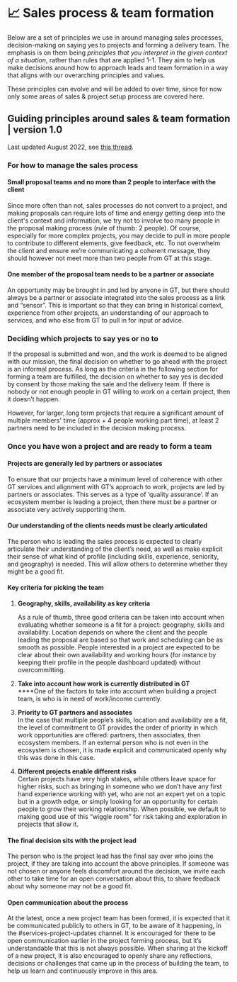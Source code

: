 # 📈 Sales process & team formation

Below are a set of principles we use in around managing sales processes, decision-making on saying yes to projects and forming a delivery team. The emphasis is on them being _principles that you interpret in the given context of a situation_, rather than rules that are applied 1-1. They aim to help us make decisions around how to approach leads and team formation in a way that aligns with our overarching principles and values.

These principles can evolve and will be added to over time, since for now only some areas of sales & project setup process are covered here.&#x20;

## **Guiding principles around sales & team formation | version 1.0**

Last updated August 2022, see [this thread](https://www.loomio.org/d/GqpZCbN0/discussions-decisions-around-business-development-and-project-staffing-).

### For how to manage the sales process

#### Small proposal teams and no more than 2 people to interface with the client&#x20;

Since more often than not, sales processes do not convert to a project, and making proposals can require lots of time and energy getting deep into the client's context and information, we try not to involve too many people in the proposal making process (rule of thumb: 2 people). Of course, especially for more complex projects, you may decide to pull in more people to contribute to different elements, give feedback, etc. To not overwhelm the client and ensure we’re communicating a coherent message, they should however not meet more than two people from GT at this stage.

#### One member of the proposal team needs to be a partner or associate

&#x20;An opportunity may be brought in and led by anyone in GT, but there should always be a partner or associate integrated into the sales process as a link and “sensor”. This is important so that they can bring in historical context, experience from other projects, an understanding of our approach to services, and who else from GT to pull in for input or advice.

### Deciding which projects to say yes or no to

If the proposal is submitted and won, and the work is deemed to be aligned with our mission, the final decision on whether to go ahead with the project is an informal process. As long as the criteria in the following section for forming a team are fulfilled, the decision on whether to say yes is decided by consent by those making the sale and the delivery team. If there is nobody or not enough people in GT willing to work on a certain project, then it doesn’t happen.

However, for larger, long term projects that require a significant amount of multiple members' time (approx + 4 people working part time), at least 2 partners need to be included in the decision making process.

### Once you have won a project and are ready to form a team

#### Projects are generally led by partners or associates

To ensure that our projects have a minimum level of coherence with other GT services and alignment with GT’s approach to work, projects are led by partners or associates. This serves as a type of ‘quality assurance’. If an ecosystem member is leading a project, then there must be a partner or associate very actively supporting them.

#### Our understanding of the clients needs must be clearly articulated

The person who is leading the sales process is expected to clearly articulate their understanding of the client’s need, as well as make explicit their sense of what kind of profile (including skills, experience, seniority, and geography) is needed. This will allow others to determine whether they might be a good fit.

#### Key criteria for picking the team

1.  **Geography, skills, availability as key criteria**

    As a rule of thumb, three good criteria can be taken into account when evaluating whether someone is a fit for a project: geography, skills and availability. Location depends on where the client and the people leading the proposal are based so that work and scheduling can be as smooth as possible. People interested in a project are expected to be clear about their own availability and working hours (for instance by keeping their profile in the people dashboard updated) without overcommitting.
2. **Take into account how work is currently distributed in GT** \
   ****One of the factors to take into account when building a project team, is who is in need of work/income currently.
3. **Priority to GT partners and associates**\
   In the case that multiple people’s skills, location and availability are a fit, the level of commitment to GT provides the order of priority in which work opportunities are offered: partners, then associates, then ecosystem members. If an external person who is not even in the ecosystem is chosen, it is made explicit and communicated openly why this was done in this case.
4. **Different projects enable different risks**\
   Certain projects have very high stakes, while others leave space for higher risks, such as bringing in someone who we don’t have any first hand experience working with yet, who are not an expert yet on a topic but in a growth edge, or simply looking for an opportunity for certain people to grow their working relationship. When possible, we default to making good use of this “wiggle room” for risk taking and exploration in projects that allow it.

#### The final decision sits with the project lead&#x20;

The person who is the project lead has the final say over who joins the project, if they are taking into account the above principles. If someone was not chosen or anyone feels discomfort around the decision, we invite each other to take time for an open conversation about this, to share feedback about why someone may not be a good fit.

#### Open communication about the process&#x20;

At the latest, once a new project team has been formed, it is expected that it be communicated publicly to others in GT, to be aware of it happening, in the #services-project-updates channel. It is encouraged for there to be open communication earlier in the project forming process, but it’s understandable that this is not always possible. When sharing at the kickoff of a new project, it is also encouraged to openly share any reflections, decisions or challenges that came up in the process of building the team, to help us learn and continuously improve in this area.
